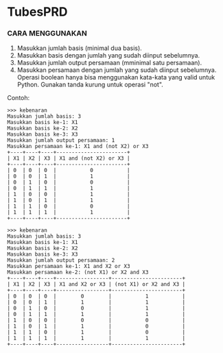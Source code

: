 # TubesPRD

### CARA MENGGUNAKAN
1. Masukkan jumlah basis (minimal dua basis).
2. Masukkan basis dengan jumlah yang sudah diinput sebelumnya.
3. Masukkan jumlah output persamaan (mminimal satu persamaan).
4. Masukkan persamaan dengan jumlah yang sudah diinput sebelumnya.
   Operasi boolean hanya bisa menggunakan kata-kata yang valid 
   untuk Python. Gunakan tanda kurung untuk operasi "not".
    
Contoh:  
```
>>> kebenaran  
Masukkan jumlah basis: 3  
Masukkan basis ke-1: X1  
Masukkan basis ke-2: X2  
Masukkan basis ke-3: X3  
Masukkan jumlah output persamaan: 1  
Masukkan persamaan ke-1: X1 and (not X2) or X3  
+----+----+----+-----------------------+  
| X1 | X2 | X3 | X1 and (not X2) or X3 |  
+----+----+----+-----------------------+  
| 0  | 0  | 0  |           0           |  
| 0  | 0  | 1  |           1           |  
| 0  | 1  | 0  |           0           |  
| 0  | 1  | 1  |           1           |  
| 1  | 0  | 0  |           1           |  
| 1  | 0  | 1  |           1           |  
| 1  | 1  | 0  |           0           |  
| 1  | 1  | 1  |           1           |  
+----+----+----+-----------------------+  
  
>>> kebenaran  
Masukkan jumlah basis: 3  
Masukkan basis ke-1: X1  
Masukkan basis ke-2: X2  
Masukkan basis ke-3: X3  
Masukkan jumlah output persamaan: 2  
Masukkan persamaan ke-1: X1 and X2 or X3  
Masukkan persamaan ke-2: (not X1) or X2 and X3  
+----+----+----+-----------------+-----------------------+  
| X1 | X2 | X3 | X1 and X2 or X3 | (not X1) or X2 and X3 |  
+----+----+----+-----------------+-----------------------+  
| 0  | 0  | 0  |        0        |           1           |  
| 0  | 0  | 1  |        1        |           1           |  
| 0  | 1  | 0  |        0        |           1           |  
| 0  | 1  | 1  |        1        |           1           |  
| 1  | 0  | 0  |        0        |           0           |  
| 1  | 0  | 1  |        1        |           0           |  
| 1  | 1  | 0  |        1        |           0           |  
| 1  | 1  | 1  |        1        |           1           |  
+----+----+----+-----------------+-----------------------+  
```
